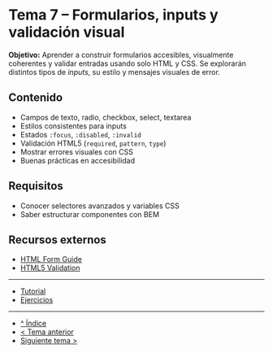 # Tema 7 – Formularios, inputs y validación visual

**Objetivo:** Aprender a construir formularios accesibles, visualmente coherentes y validar entradas usando solo HTML y CSS. Se explorarán distintos tipos de *inputs*, su estilo y mensajes visuales de error.

## Contenido
- Campos de texto, radio, checkbox, select, textarea
- Estilos consistentes para inputs
- Estados `:focus`, `:disabled`, `:invalid`
- Validación HTML5 (`required`, `pattern`, `type`)
- Mostrar errores visuales con CSS
- Buenas prácticas en accesibilidad

## Requisitos
- Conocer selectores avanzados y variables CSS
- Saber estructurar componentes con BEM

## Recursos externos
- [HTML Form Guide](https://www.htmlformguide.com/)
- [HTML5 Validation](https://developer.mozilla.org/es/docs/Learn/Forms/Form_validation)

---

- [Tutorial](./tutorial.md)
- [Ejercicios](./ejercicios.md)

---

- [^ Índice](../readme.md)
- [< Tema anterior](../semana06/readme.md)
- [Siguiente tema >](../semana08/readme.md)
